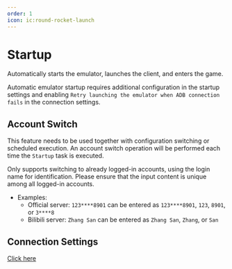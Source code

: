 ```yaml
---
order: 1
icon: ic:round-rocket-launch
---
```


# Startup

Automatically starts the emulator, launches the client, and enters the game.

Automatic emulator startup requires additional configuration in the startup settings and enabling `Retry launching the emulator when ADB connection fails` in the connection settings.

## Account Switch

This feature needs to be used together with configuration switching or scheduled execution. An account switch operation will be performed each time the `Startup` task is executed.

Only supports switching to already logged-in accounts, using the login name for identification. Please ensure that the input content is unique among all logged-in accounts.

- Examples:
  - Official server: `123****8901` can be entered as `123****8901`, `123`, `8901`, or `3****8`
  - Bilibili server: `Zhang San` can be entered as `Zhang San`, `Zhang`, or `San`

## Connection Settings

[Click here](../connection.md)
